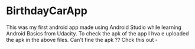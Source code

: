 # BirthdayCarApp
This was my first android app made using Android Studio while learning Android Basics from Udacity.
To check the apk of the app I hva e uploaded the apk in the above files.
Can't fine the apk ?? Chck this out - 
